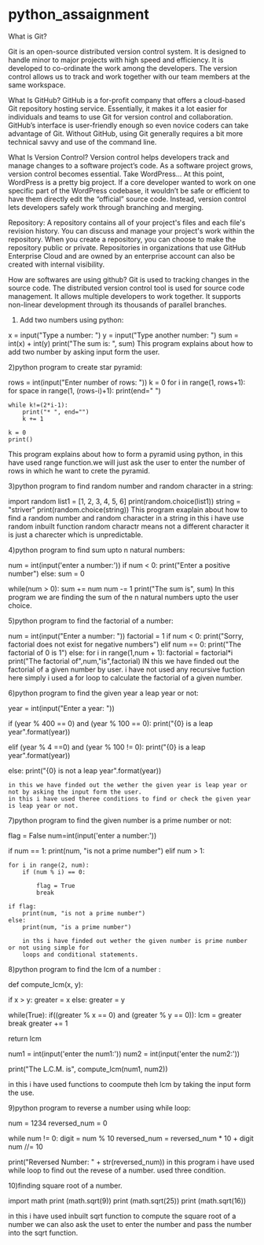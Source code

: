 # python_assaignment

What is Git?


Git is an open-source distributed version control system. It is designed to handle minor to major projects with high speed and efficiency. It is developed to co-ordinate the work among the developers. The version control allows us to track and work together with our team members at the same workspace.

What Is GitHub? GitHub is a for-profit company that offers a cloud-based Git repository hosting service. Essentially, it makes it a lot easier for individuals and teams to use Git for version control and collaboration. GitHub’s interface is user-friendly enough so even novice coders can take advantage of Git. Without GitHub, using Git generally requires a bit more technical savvy and use of the command line.

What Is Version Control? Version control helps developers track and manage changes to a software project’s code. As a software project grows, version control becomes essential. Take WordPress… At this point, WordPress is a pretty big project. If a core developer wanted to work on one specific part of the WordPress codebase, it wouldn’t be safe or efficient to have them directly edit the “official” source code. Instead, version control lets developers safely work through branching and merging.

Repository: A repository contains all of your project's files and each file's revision history. You can discuss and manage your project's work within the repository. When you create a repository, you can choose to make the repository public or private. Repositories in organizations that use GitHub Enterprise Cloud and are owned by an enterprise account can also be created with internal visibility.

How are softwares are using github? Git is used to tracking changes in the source code. The distributed version control tool is used for source code management. It allows multiple developers to work together. It supports non-linear development through its thousands of parallel branches.







1) Add two numbers using python:

x = input("Type a number: ")
y = input("Type another number: ")
sum = int(x) + int(y)
print("The sum is: ", sum)
This program explains about how to add two number by asking input form the user.



2)python program to create star pyramid:

rows = int(input("Enter number of rows: "))
k = 0
for i in range(1, rows+1):
    for space in range(1, (rows-i)+1):
        print(end="  ")
   
    while k!=(2*i-1):
        print("* ", end="")
        k += 1
   
    k = 0
    print()
This program explains about how to form a pyramid using python, in this have used range function.we will just ask the user to enter the number of rows in which he want
to crete the pyramid.


3)python program to find random number and random character in a string:

import random
 list1 = [1, 2, 3, 4, 5, 6]
print(random.choice(list1))
 string = "striver"
print(random.choice(string))
This program exaplain about how to find a random number and random character in a string in this i have use random inbuilt function
random charactr means not a different character it is just a charecter which is unpredictable.


4)python program to find sum upto n natural numbers:

num = int(input('enter a number:'))
if num < 0:
   print("Enter a positive number")
else:
   sum = 0
   
   while(num > 0):
       sum += num
       num -= 1
   print("The sum is", sum)
   In this program we are finding the sum of the n natural numbers upto the user choice.
   
 
 5)python program to find the factorial of a number:
 
 num = int(input("Enter a number: "))
factorial = 1
if num < 0:
   print("Sorry, factorial does not exist for negative numbers")
elif num == 0:
   print("The factorial of 0 is 1")
else:
   for i in range(1,num + 1):
       factorial = factorial*i
   print("The factorial of",num,"is",factorial)
   IN this we have finded out the factorial of a given number by user. i have not used any recursive fuction here simply i used a for loop to 
   calculate the factorial of a given number.
   
   
 6)python program to find the given year a leap year or not:
 
 year = int(input("Enter a year: "))

if (year % 400 == 0) and (year % 100 == 0):
    print("{0} is a leap year".format(year))
    
elif (year % 4 ==0) and (year % 100 != 0):
    print("{0} is a leap year".format(year))

else:
    print("{0} is not a leap year".format(year))
    
    in this we have finded out the wether the given year is leap year or not by asking the input form the user.
    in this i have used theree conditions to find or check the given year is leap year or not.
    
    
  7)python program to find the given number is a prime number or not:
  
  
 flag = False
num=int(input('enter a number:'))

if num == 1:
    print(num, "is not a prime number")
elif num > 1:
    
    for i in range(2, num):
        if (num % i) == 0:
            
            flag = True
            break

    if flag:
        print(num, "is not a prime number")
    else:
        print(num, "is a prime number")
        
        in ths i have finded out wether the given number is prime number or not using simple for
        loops and conditional statements.
        
        
 8)python program to find the lcm of a number :
 
 
 def compute_lcm(x, y):

   if x > y:
       greater = x
   else:
       greater = y

   while(True):
       if((greater % x == 0) and (greater % y == 0)):
           lcm = greater
           break
       greater += 1

   return lcm

num1 = int(input('enter the num1:'))
num2 = int(input('enter the num2:'))

print("The L.C.M. is", compute_lcm(num1, num2))

in this i have used functions to coompute theh lcm by taking the input form the use.



9)python program to reverse a number using while loop:

num = 1234
reversed_num = 0

while num != 0:
    digit = num % 10
    reversed_num = reversed_num * 10 + digit
    num //= 10

print("Reversed Number: " + str(reversed_num))
in this program i have used while loop to find out the revese of a number.
used three condition.



10)finding square root of a number.

import math
print (math.sqrt(9))
print (math.sqrt(25))
print (math.sqrt(16))

in this i have used inbuilt sqrt function to compute the square root of a number we can also 
ask the uset to enter the number and pass the number into the sqrt function.



   
   
   
   
   
   
   
   
   
   
   
   
   
   
